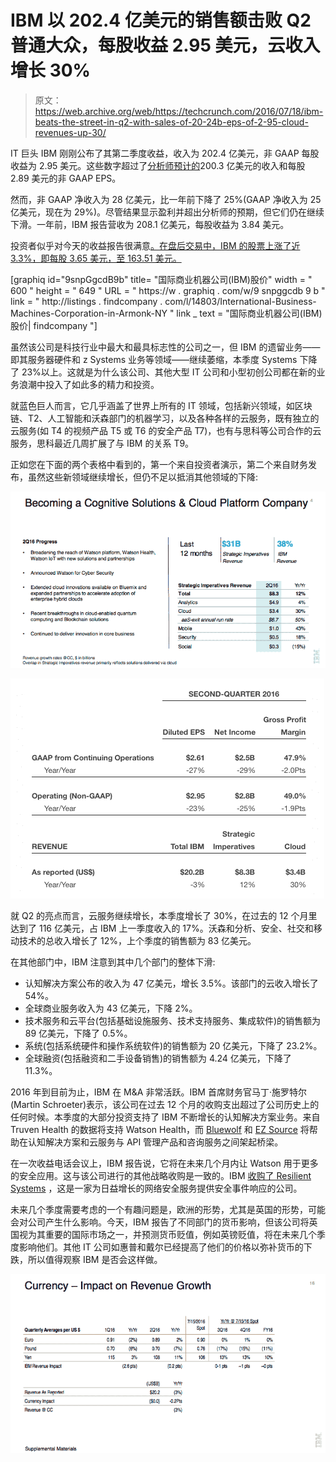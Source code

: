 # IBM 以 202.4 亿美元的销售额击败 Q2 普通大众，每股收益 2.95 美元，云收入增长 30%

> 原文：<https://web.archive.org/web/https://techcrunch.com/2016/07/18/ibm-beats-the-street-in-q2-with-sales-of-20-24b-eps-of-2-95-cloud-revenues-up-30/>

IT 巨头 IBM 刚刚公布了其第二季度收益，收入为 202.4 亿美元，非 GAAP 每股收益为 2.95 美元。这些数字超过了[分析师预计的](https://web.archive.org/web/20221001181251/http://finance.yahoo.com/quote/IBM/analysts)200.3 亿美元的收入和每股 2.89 美元的非 GAAP EPS。

然而，非 GAAP 净收入为 28 亿美元，比一年前下降了 25%(GAAP 净收入为 25 亿美元，现在为 29%)。尽管结果显示盈利并超出分析师的预期，但它们仍在继续下滑。一年前，IBM 报告营收为 208.1 亿美元，每股收益为 3.84 美元。

投资者似乎对今天的收益报告很满意[。在盘后交易中，IBM 的股票上涨了近 3.3%，即每股 3.65 美元，至 163.51 美元。](https://web.archive.org/web/20221001181251/http://www.businesswire.com/news/home/20160718006295/en/IBM-Reports-2016-Second-Quarter-Earnings)

[graphiq id="9snpGgcdB9b" title= "国际商业机器公司(IBM)股价" width = " 600 " height = " 649 " URL = " https://w . graphiq . com/w/9 snpggcdb 9 b " link = " http://listings . findcompany . com/l/14803/International-Business-Machines-Corporation-in-Armonk-NY " link _ text = "国际商业机器公司(IBM)股价| findcompany "]

虽然该公司是科技行业中最大和最具标志性的公司之一，但 IBM 的遗留业务——即其服务器硬件和 z Systems 业务等领域——继续萎缩，本季度 Systems 下降了 23%以上。这就是为什么该公司、其他大型 IT 公司和小型初创公司都在新的业务浪潮中投入了如此多的精力和投资。

就蓝色巨人而言，它几乎涵盖了世界上所有的 IT 领域，包括新兴领域，如区块链、T2、人工智能和沃森部门的机器学习，以及各种各样的云服务，既有独立的云服务(如 T4 的视频产品 T5 或 T6 的安全产品 T7)，也有与思科等公司合作的云服务，思科最近几周扩展了与 IBM 的关系 T9。

正如您在下面的两个表格中看到的，第一个来自投资者演示，第二个来自财务发布，虽然这些新领域继续增长，但仍不足以抵消其他领域的下降:

![Screen Shot 2016-07-18 at 21.36.16](img/590cf9f1c5983eef8c9f04463592f0ba.png)

![Screen Shot 2016-07-18 at 21.24.31](img/e922d4406b9814a1de21fc7c5de33237.png)

就 Q2 的亮点而言，云服务继续增长，本季度增长了 30%，在过去的 12 个月里达到了 116 亿美元，占 IBM 上一季度收入的 17%。沃森和分析、安全、社交和移动技术的总收入增长了 12%，上个季度的销售额为 83 亿美元。

在其他部门中，IBM 注意到其中几个部门的整体下滑:

*   认知解决方案公布的收入为 47 亿美元，增长 3.5%。该部门的云收入增长了 54%。
*   全球商业服务收入为 43 亿美元，下降 2%。
*   技术服务和云平台(包括基础设施服务、技术支持服务、集成软件)的销售额为 89 亿美元，下降了 0.5%。
*   系统(包括系统硬件和操作系统软件)的销售额为 20 亿美元，下降了 23.2%。
*   全球融资(包括融资和二手设备销售)的销售额为 4.24 亿美元，下降了 11.3%。

2016 年到目前为止，IBM 在 M&A 非常活跃。IBM 首席财务官马丁·施罗特尔(Martin Schroeter)表示，该公司在过去 12 个月的收购支出超过了公司历史上的任何时候。本季度的大部分投资支持了 IBM 不断增长的认知解决方案业务。来自 Truven Health 的数据将支持 Watson Health，而 [Bluewolf](https://web.archive.org/web/20221001181251/http://siliconangle.com/blog/2016/03/30/ibm-acquires-salesforce-consulting-firm-bluewolf-for-200m/) 和 [EZ Source](https://web.archive.org/web/20221001181251/https://beta.techcrunch.com/2016/06/01/a-big-over-4-6-billion-week-in-enterprise-ma-highlights-the-business-markets-critical-needs/) 将帮助在认知解决方案和云服务与 API 管理产品和咨询服务之间架起桥梁。

在一次收益电话会议上，IBM 报告说，它将在未来几个月内让 Watson 用于更多的安全应用。这与该公司进行的其他战略收购是一致的。IBM [收购了 Resilient Systems](https://web.archive.org/web/20221001181251/https://beta.techcrunch.com/2016/02/29/ibm-adds-post-cyber-attack-planning-with-resilient-systems-acquisition/) ，这是一家为日益增长的网络安全服务提供安全事件响应的公司。

未来几个季度需要考虑的一个有趣问题是，欧洲的形势，尤其是英国的形势，可能会对公司产生什么影响。今天，IBM 报告了不同部门的货币影响，但该公司将英国视为其重要的国际市场之一，并预测货币贬值，例如英镑贬值，将在未来几个季度影响他们。其他 IT 公司如惠普和戴尔已经提高了他们的价格以弥补货币的下跌，所以值得观察 IBM 是否会这样做。

![Screen Shot 2016-07-18 at 21.35.42](img/683adb1f90f527fc81376af9c1418a33.png)